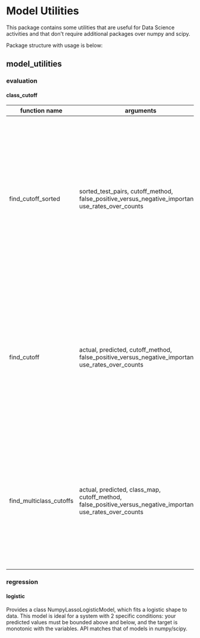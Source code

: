 # Model Utilities

This package contains some utilities that are useful for Data Science activities and that don't require additional packages over numpy and scipy.

Package structure with usage is below:

## model_utilities

### evaluation

#### class_cutoff

| function name           | arguments                                                                                                     | description                                                                                                                                                                                                                |
|-------------------------|---------------------------------------------------------------------------------------------------------------|----------------------------------------------------------------------------------------------------------------------------------------------------------------------------------------------------------------------------|
| find_cutoff_sorted      | sorted_test_pairs, cutoff_method, false_positive_versus_negative_importance, use_rates_over_counts            | Finds the optimal cutoff for a two-class classification when provided some inputs about how the optimization should be run. Data is provided as a target actual 0/1 and probability pair sorted descending by probability. |
| find_cutoff             | actual, predicted, cutoff_method, false_positive_versus_negative_importance, use_rates_over_counts            | Finds the optimal cutoff for a two-class classification when provided some inputs about how the optimization should be run. Actual and predicted lists must be the same size and in the same order.                        |
| find_multiclass_cutoffs | actual, predicted, class_map, cutoff_method, false_positive_versus_negative_importance, use_rates_over_counts | Finds the optimal cutoff for a multi-class classification when provided some inputs about how the optimization should be run. Outputs are not guaranteed to have exact coverage.                                           |

### regression

#### logistic

Provides a class NumpyLassoLogisticModel, which fits a logistic shape to data. This model is ideal for a system with 2 specific conditions: your predicted values must be bounded above and below, and the target is monotonic with the variables. API matches that of models in numpy/scipy.

